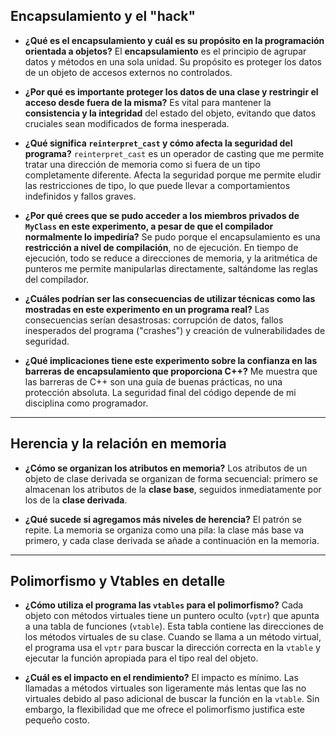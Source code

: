 ## Encapsulamiento y el "hack"

* **¿Qué es el encapsulamiento y cuál es su propósito en la programación orientada a objetos?**
    El **encapsulamiento** es el principio de agrupar datos y métodos en una sola unidad. Su propósito es proteger los datos de un objeto de accesos externos no controlados.

* **¿Por qué es importante proteger los datos de una clase y restringir el acceso desde fuera de la misma?**
    Es vital para mantener la **consistencia y la integridad** del estado del objeto, evitando que datos cruciales sean modificados de forma inesperada.

* **¿Qué significa `reinterpret_cast` y cómo afecta la seguridad del programa?**
    `reinterpret_cast` es un operador de casting que me permite tratar una dirección de memoria como si fuera de un tipo completamente diferente. Afecta la seguridad porque me permite eludir las restricciones de tipo, lo que puede llevar a comportamientos indefinidos y fallos graves.

* **¿Por qué crees que se pudo acceder a los miembros privados de `MyClass` en este experimento, a pesar de que el compilador normalmente lo impediría?**
    Se pudo porque el encapsulamiento es una **restricción a nivel de compilación**, no de ejecución. En tiempo de ejecución, todo se reduce a direcciones de memoria, y la aritmética de punteros me permite manipularlas directamente, saltándome las reglas del compilador.

* **¿Cuáles podrían ser las consecuencias de utilizar técnicas como las mostradas en este experimento en un programa real?**
    Las consecuencias serían desastrosas: corrupción de datos, fallos inesperados del programa ("crashes") y creación de vulnerabilidades de seguridad.

* **¿Qué implicaciones tiene este experimento sobre la confianza en las barreras de encapsulamiento que proporciona C++?**
    Me muestra que las barreras de C++ son una guía de buenas prácticas, no una protección absoluta. La seguridad final del código depende de mi disciplina como programador.

---

## Herencia y la relación en memoria

* **¿Cómo se organizan los atributos en memoria?**
    Los atributos de un objeto de clase derivada se organizan de forma secuencial: primero se almacenan los atributos de la **clase base**, seguidos inmediatamente por los de la **clase derivada**. 

* **¿Qué sucede si agregamos más niveles de herencia?**
    El patrón se repite. La memoria se organiza como una pila: la clase más base va primero, y cada clase derivada se añade a continuación en la memoria.

---

## Polimorfismo y Vtables en detalle

* **¿Cómo utiliza el programa las `vtables` para el polimorfismo?**
    Cada objeto con métodos virtuales tiene un puntero oculto (`vptr`) que apunta a una tabla de funciones (`vtable`). Esta tabla contiene las direcciones de los métodos virtuales de su clase. Cuando se llama a un método virtual, el programa usa el `vptr` para buscar la dirección correcta en la `vtable` y ejecutar la función apropiada para el tipo real del objeto. 

* **¿Cuál es el impacto en el rendimiento?**
    El impacto es mínimo. Las llamadas a métodos virtuales son ligeramente más lentas que las no virtuales debido al paso adicional de buscar la función en la `vtable`. Sin embargo, la flexibilidad que me ofrece el polimorfismo justifica este pequeño costo.